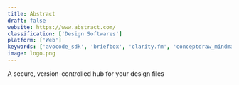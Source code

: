```yaml
---
title: Abstract
draft: false 
website: https://www.abstract.com/
classification: ['Design Softwares']
platform: ['Web']
keywords: ['avocode_sdk', 'briefbox', 'clarity.fm', 'conceptdraw_mindmap_v10', 'create_brief', 'fences', 'issuu_collaborate', 'kactus', 'lssp_pinpoint', 'mightytext', 'mindnode', 'otter.ai', 'pamela_for_skype', 'rungway', 'velocity', 'vossier', 'weekly_update', 'zeplin']
image: logo.png
---
```

A secure, version-controlled hub for your design files